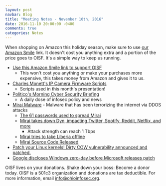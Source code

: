 ```yaml
---
layout: post
navbar: Blog
title: "Meeting Notes - November 10th, 2016"
date: 2016-11-10 20:00:00 -0400
comments: true
categories: Notes
---
```


When shopping on Amazon this holiday season, make sure to use [our Amazon
Smile](https://smile.amazon.com/ch/26-1330537) link. It doesn't cost you
anything extra and a portion of the price goes to OISF. It's a simple way to
keep us running.

* [Use this Amazon Smile link to support OISF](https://smile.amazon.com/ch/26-1330537)
    * This won't cost you anything or make your purchases more expensive, this takes money from Amazon and gives it to us.
* [Charles Monett's IP Camera Firmware Scripts](https://github.com/cm-code/firmware-scripts)
    * Scripts used in this month's presentation!
* [Politico's Morning Cyber Security Briefing](http://www.politico.com/tipsheets/morning-cybersecurity)
    * A daily dose of infosec policy and news
* [Mirai Malware](https://en.wikipedia.org/wiki/Mirai_(malware)) - Malware that has been terrorizing the internet via DDOS attacks
    * [The 61 passwords used to spread Mirai](http://www.csoonline.com/article/3126924/security/here-are-the-61-passwords-that-powered-the-mirai-iot-botnet.html)
    * [Mirai takes down Dyn, impacting Twitter, Spotify, Reddit, Netflix, and more](https://krebsonsecurity.com/2016/10/ddos-on-dyn-impacts-twitter-spotify-reddit/)
        * Attack strength can reach 1 Tbps
    * [Mirai tries to take Liberia offline](https://krebsonsecurity.com/2016/11/did-the-mirai-botnet-really-take-liberia-offline/)
    * [Mirai Source Code Released](https://github.com/jgamblin/Mirai-Source-Code)
* [Patch your Linux kernels! Dirty COW vulnerability announced and patched.](https://dirtycow.ninja/)
* [Google discloses Windows zero-day before Microsoft releases patch](http://www.bleepingcomputer.com/news/security/google-discloses-windows-zero-day-before-microsoft-can-issue-patch/)


OISF lives on your donations. Shake down your boss: Become a donor today. OISF
is a 501c3 organization and donations are tax deductible. For more information,
email [info@ohioinfosec.org](mailto:info@ohioinfosec.org).
